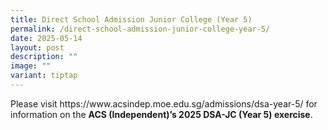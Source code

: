```yaml
---
title: Direct School Admission Junior College (Year 5)
permalink: /direct-school-admission-junior-college-year-5/
date: 2025-05-14
layout: post
description: ""
image: ""
variant: tiptap
---
```

<p>Please visit <a rel="noopener noreferrer nofollow" target="_blank">https://www.acsindep.moe.edu.sg/admissions/dsa-year-5/</a> for
information on the <strong>ACS (Independent)’s 2025 DSA-JC (Year 5) exercise</strong>.</p>
